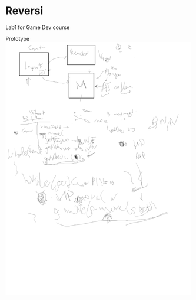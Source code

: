 # Reversi
Lab1 for Game Dev course

Prototype
![Alt text](static/prototype.png?raw=true "Optional Title")
